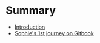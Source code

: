 # Summary

* [Introduction](README.md)
* [Sophie's 1st journey on Gitbook](sophies_1st_journey_on_gitbook.md)

